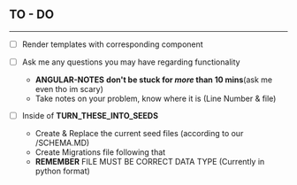 ## TO - DO
---

- [ ] Render templates with corresponding component

- [ ] Ask me any questions you may have regarding functionality
  - **ANGULAR-NOTES**  **don't be stuck for _more_ than 10 mins**(ask me even tho im scary)
  - Take notes on your problem, know where it is (Line Number & file)

- [ ] Inside of **TURN_THESE_INTO_SEEDS**
  - Create & Replace the current seed files (according to our /SCHEMA.MD)
  - Create Migrations file following that
  - **REMEMBER** FILE MUST BE CORRECT DATA TYPE (Currently in python format)
